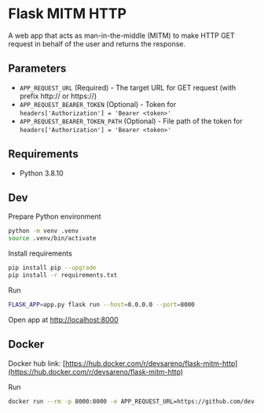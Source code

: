 # Flask MITM HTTP
A web app that acts as man-in-the-middle (MITM) to make HTTP GET request in behalf of the user and returns the response.

## Parameters
* `APP_REQUEST_URL` (Required) - The target URL for GET request (with prefix http:// or https://)
* `APP_REQUEST_BEARER_TOKEN` (Optional) - Token for `headers['Authorization'] = 'Bearer <token>'`
* `APP_REQUEST_BEARER_TOKEN_PATH` (Optional) - File path of the token for `headers['Authorization'] = 'Bearer <token>'`

## Requirements
* Python 3.8.10

## Dev
Prepare Python environment
```sh
python -m venv .venv
source .venv/bin/activate
```

Install requirements
```sh
pip install pip --upgrade
pip install -r requirements.txt
```

Run
```sh
FLASK_APP=app.py flask run --host=0.0.0.0 --port=8000
```

Open app at [http://localhost:8000](http://localhost:8000)

## Docker
Docker hub link: [https://hub.docker.com/r/devsareno/flask-mitm-http](https://hub.docker.com/r/devsareno/flask-mitm-http)

Run
```sh
docker run --rm -p 8000:8000 -e APP_REQUEST_URL=https://github.com/dev-sareno/flask-mitm-http devsareno/flask-mitm-http
```
